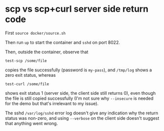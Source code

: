 # scp vs scp+curl server side return code

First `source docker/source.sh`

Then run `up` to start the container and `sshd` on port 8022.

Then, outside the container, observe that

`test-scp /some/file`

copies the file successfully (password is `my-pass`), and `/tmp/log` shows a zero exit status, whereas

`test-curl /some/file`

shows exit status 1 (server side, the client side still returns 0), even though the file is still copied successfully (I'm not sure why `--insecure` is needed for the demo but that's irrelevant to my issue).

The sshd `/var/log/sshd` error log doesn't give any indication why the return status was non-zero, and using `--verbose` on the client side doesn't suggest that anything went wrong.
